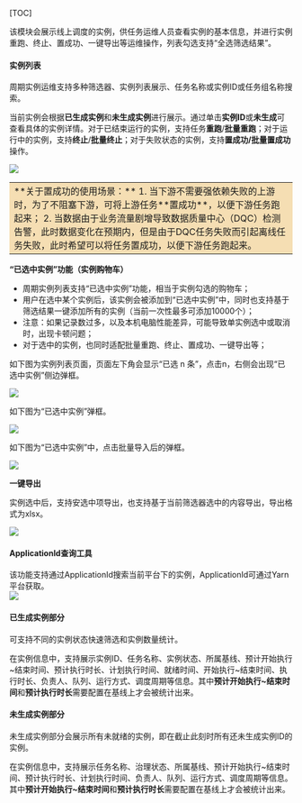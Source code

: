 [TOC]

该模块会展示线上调度的实例，供任务运维人员查看实例的基本信息，并进行实例重跑、终止、置成功、一键导出等运维操作，列表勾选支持“全选筛选结果”。

#### **实例列表**

周期实例运维支持多种筛选器、实例列表展示、任务名称或实例ID或任务组名称搜索。  

当前实例会根据**已生成实例**和**未生成实例**进行展示。通过单击**实例ID**或**未生成**可查看具体的实例详情。对于已结束运行的实例，支持任务**重跑**/**批量重跑**；对于运行中的实例，支持**终止**/**批量终止**；对于失败状态的实例，支持**置成功/批量置成功**操作。   

![](../attachments/202412/180d545444b1c70f.png)

<table><tr><td bgcolor=#F5DEB3>
**关于置成功的使用场景：**   
1. 当下游不需要强依赖失败的上游时，为了不阻塞下游，可将上游任务**置成功**，以便下游任务跑起来；  
2. 当数据由于业务流量剧增导致数据质量中心（DQC）检测告警，此时数据变化在预期内，但是由于DQC任务失败而引起离线任务失败，此时希望可以将任务置成功，以便下游任务跑起来。  
</td></tr></table>

**“已选中实例”功能（实例购物车）**

- 周期实例列表支持“已选中实例”功能，相当于实例勾选的购物车；
- 用户在选中某个实例后，该实例会被添加到“已选中实例”中，同时也支持基于筛选结果一键添加所有的实例（当前一次性最多可添加10000个）；
- 注意：如果记录数过多，以及本机电脑性能差异，可能导致单实例选中或取消时，出现卡顿问题；
- 对于选中的实例，也同时适配批量重跑、终止、置成功、一键导出等；

如下图为实例列表页面，页面左下角会显示“已选 n 条”，点击n，右侧会出现“已选中实例”侧边弹框。

![](../attachments/202412/180d5481781c6048.png)

如下图为“已选中实例”弹框。

 ![](../attachments/202412/180d8a5fe67fb3cb.png)

如下图为“已选中实例”中，点击批量导入后的弹框。

 ![](../attachments/202412/180d8b0631f3961c.png)

**一键导出**

实例选中后，支持安选中项导出，也支持基于当前筛选器选中的内容导出，导出格式为xlsx。

![](../attachments/202412/180d8bdbf0d16700.png)

#### **ApplicationId查询工具**   

该功能支持通过ApplicationId搜索当前平台下的实例，ApplicationId可通过Yarn平台获取。   
![](/documents/uploads/projects/EasyDataBook/202302/17411d67d59cad4f.png)   

#### **已生成实例部分**   

可支持不同的实例状态快速筛选和实例数量统计。  

在实例信息中，支持展示实例ID、任务名称、实例状态、所属基线、预计开始执行\~结束时间、预计执行时长、计划执行时间、就绪时间、开始执行\~结束时间、执行时长、负责人、队列、运行方式、调度周期等信息。其中**预计开始执行~结束时间**和**预计执行时长**需要配置在基线上才会被统计出来。

#### **未生成实例部分**    

未生成实例部分会展示所有未就绪的实例，即在截止此刻时所有还未生成实例ID的实例。  

在实例信息中，支持展示任务名称、治理状态、所属基线、预计开始执行\~结束时间、预计执行时长、计划执行时间、负责人、队列、运行方式、调度周期等信息。其中**预计开始执行~结束时间**和**预计执行时长**需要配置在基线上才会被统计出来。